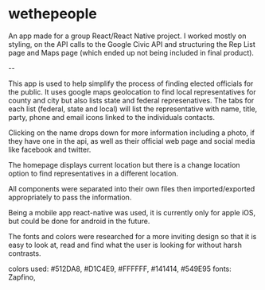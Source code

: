 # wethepeople

An app made for a group React/React Native project. I worked mostly on styling, on the API calls to the Google Civic API and structuring the Rep List page and Maps page (which ended up not being included in final product).

--

This app is used to help simplify the process of finding elected officials for the public.
It uses google maps geolocation to find local representatives for county and city but 
also lists state and federal represenatives.
The tabs for each list (federal, state and local) will list the representative
with name, title, party, phone and email icons linked to the individuals contacts.

Clicking on the name drops down for more information including a photo,
if they have one in the api, as well as their official web page and social media 
like facebook and twitter. 

The homepage displays current location but there is a change location option to find
representatives in a different location.

All components were separated into their own files then imported/exported appropriately
to pass the information. 

Being a mobile app react-native was used, it is currently only for apple iOS, but
could be done for android in the future. 

The fonts and colors were researched for a more inviting design so that it is
easy to look at, read and find what the user is looking for without harsh contrasts.

colors used: #512DA8, #D1C4E9, #FFFFFF, #141414, #549E95
fonts: Zapfino, 

